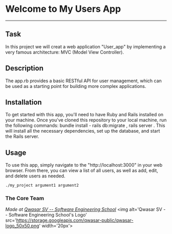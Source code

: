 # Welcome to My Users App
***

## Task
In this project we will creat a web application "User_app" by implementing
a very famous architecture: MVC (Model View Controller).

## Description
The app.rb provides a basic RESTful API for user management, which can be used as a starting point for building more complex applications.


## Installation
To get started with this app, you'll need to have Ruby and Rails installed on your machine. Once you've cloned this repository to your local machine, run the following commands:
bundle install - 
rails db:migrate ,
rails server .
This will install all the necessary dependencies, set up the database, and start the Rails server.

## Usage
To use this app, simply navigate to the "http://localhost:3000" in your web browser. From there, you can view a list of all users, as well as add, edit, and delete users as needed. 
```
./my_project argument1 argument2
```

### The Core Team


<span><i>Made at <a href='https://qwasar.io'>Qwasar SV -- Software Engineering School</a></i></span>
<span><img alt='Qwasar SV -- Software Engineering School's Logo' src='https://storage.googleapis.com/qwasar-public/qwasar-logo_50x50.png' width='20px'></span>
